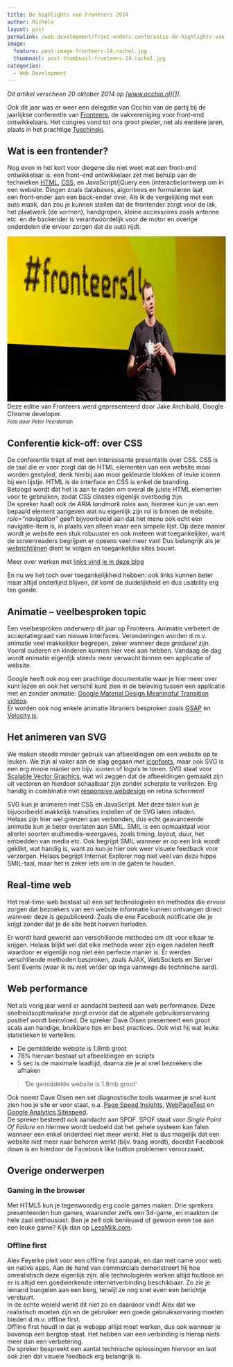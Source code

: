 ```yaml
---
title: De highlights van Fronteers 2014
author: Michèle
layout: post
permalink: /web-development/front-enders-conferentie-de-highlights-van-fronteers-2014/
image:
  feature: post-image-fronteers-14-rachel.jpg
  thumbnail: post-thumbnail-fronteers-14-rachel.jpg
categories:
  - Web Development
---
```

*Dit artikel verscheen 20 oktober 2014 op [www.occhio.nl][1].*

Ook dit jaar was er weer een delegatie van Occhio van de partij bij de jaarlijkse conferentie van [Fronteers][2], de vakvereniging voor front-end ontwikkelaars. Het congres vond tot ons groot plezier, net als eerdere jaren, plaats in het prachtige [Tuschinski][3].

## Wat is een frontender?

Nog even in het kort voor diegene die niet weet wat een front-end ontwikkelaar is: een front-end ontwikkelaar zet met behulp van de technieken [HTML][4], [CSS][5], en JavaScript/jQuery een (interactie)ontwerp om in een website. Dingen zoals databases, algoritmes en formulieren laat een front-ender aan een back-ender over. Als ik de vergelijking met een auto maak, dan zou je kunnen stellen dat de frontender zorgt voor de lak, het plaatwerk (de vormen), handgrepen, kleine accessoires zoals antenne etc. en de backender is verantwoordelijk voor de motor en overige onderdelen die ervoor zorgen dat de auto rijdt.

<p>
<img class="full-width" src="/assets/images/post-image-fronteers-14-jaffa.jpg" alt="Fronteers 2014 Occhio, foto door Peter Peerdeman" width="1024" height="381" />

<span class="caption">
  Deze editie van Fronteers werd gepresenteerd door Jake Archibald, Google Chrome developer.<br /> <small><em>Foto door Peter Peerdeman</em></small>
</span>
</p>


## Conferentie kick-off: over CSS

De conferentie trapt af met een interessante presentatie over CSS. CSS is de taal die er voor zorgt dat de HTML elementen van een website mooi worden gestyled, denk hierbij aan mooi gekleurde blokken of leuke iconen bij een lijstje. HTML is de interface en CSS is enkel de branding.  
Betoogd wordt dat het is aan te raden om overal de juiste HTML elementen voor te gebruiken, zodat CSS classes eigenlijk overbodig zijn.  
De spreker haalt ook de *ARIA landmark roles* aan, hiermee kun je van een bepaald element aangeven wat nu eigenlijk zijn rol is binnen de website. *role=”navigation”* geeft bijvoorbeeld aan dat het menu ook echt een navigatie-item is, in plaats van alleen maar een simpele lijst. Op deze manier wordt je website een stuk robuuster en ook meteen wat toegankelijker, want de screenreaders begrijpen er opeens veel meer van! Dus belangrijk als je [webrichtlijnen][6] dient te volgen en toegankelijke sites bouwt.

<p class="note">
  Meer over werken met <a href="http://www.occhio.nl/blog/links-openen-een-nieuw-venster-toch-niet/">links vind je in deze blog</a>
</p>

En nu we het toch over toegankelijkheid hebben: ook links kunnen beter maar altijd onderlijnd blijven, dit komt de duidelijkheid en dus usability erg ten goede.

## Animatie &#8211; veelbesproken topic

Een veelbesproken onderwerp dit jaar op Fronteers. Animatie verbetert de acceptatiegraad van nieuwe interfaces. Veranderingen worden d.m.v. animatie veel makkelijker begrepen, zeker wanneer deze *gradueel* zijn. Vooral ouderen en kinderen kunnen hier veel aan hebben. Vandaag de dag wordt animatie eigenlijk steeds meer verwacht binnen een applicatie of website.

Google heeft ook nog een prachtige documentatie waar je hier meer over kunt lezen en ook het verschil kunt zien in de beleving tussen een applicatie met en zonder animatie: [Google Material Design Meaningful Transition videos][7].  
Er worden ook nog enkele animatie librariers besproken zoals [GSAP][8] en [Velocity.js][9].

## Het animeren van SVG

We maken steeds minder gebruik van afbeeldingen om een website op te leuken. We zijn al vaker aan de slag gegaan met [iconfonts][10], maar ook SVG is een erg mooie manier om bijv. iconen of logo’s te tonen. SVG staat voor [Scalable Vector Graphics][11], wat wil zeggen dat de afbeeldingen gemaakt zijn uit vectoren en hierdoor schaalbaar zijn zonder scherpte te verliezen. Erg handig in combinatie met [responsive webdesign][12] en retina schermen!

SVG kun je animeren met CSS en JavaScript. Met deze talen kun je bijvoorbeeld makkelijk transities instellen of de SVG laten infaden.  
Helaas zijn hier wel grenzen aan verbonden, dus echt geavanceerde animatie kun je beter overlaten aan SMIL. SMIL is een opmaaktaal voor allerlei soorten multimedia-weergaves, zoals timing, layout, duur, het embedden van media etc. Ook begrijpt SMIL wanneer er op een link wordt geklikt, wat handig is, want zo kun je hier ook weer visuele feedback voor verzorgen. Helaas begrijpt Internet Explorer nog niet veel van deze hippe SMIL-taal, maar het is zeker iets om in de gaten te houden.

## Real-time web

Het real-time web bestaat uit een set technologieën en methodes die ervoor zorgen dat bezoekers van een website informatie kunnen ontvangen direct wanneer deze is gepubliceerd. Zoals die ene Facebook notificatie die je krijgt zonder dat je de site hebt hoeven herladen.

Er wordt hard gewerkt aan verschillende methodes om dit voor elkaar te krijgen. Helaas blijkt wel dat elke methode weer zijn eigen nadelen heeft waardoor er eigenlijk nog niet één perfecte manier is. Er werden verschillende methoden besproken, zoals AJAX, WebSockets en Server Sent Events (waar ik nu niet verder op inga vanwege de technische aard).

## Web performance

Net als vorig jaar werd er aandacht besteed aan web performance. Deze snelheidsoptimalisatie zorgt ervoor dat de algehele gebruikerservaring positief wordt beïnvloed. De spreker Dave Olsen presenteert een groot scala aan handige, bruikbare tips en best practices. Ook wist hij wat leuke statistieken te vertellen:

  * De gemiddelde website is 1.8mb groot
  * 78% hiervan bestaat uit afbeeldingen en scripts
  * 5 sec is de maximale laadtijd, daarna zie je al snel bezoekers die afhaken

> &#8216;De gemiddelde website is 1.8mb groot&#8217;

Ook noemt Dave Olsen een set diagnostische tools waarmee je snel kunt zien hoe je site er voor staat, o.a. [Page Speed Insights][13], [WebPageTest][14] en [Google Analytics Sitespeed][15].  
De spreker besteedt ook aandacht aan SPOF. SPOF staat voor *Single Point Of Failure* en hiermee wordt bedoeld dat het gehele systeem kan falen wanneer een enkel onderdeel niet meer werkt. Het is dus mogelijk dat een website niet meer naar behoren werkt (bijv. traag wordt), doordat Facebook down is en hierdoor de Facebook like button problemen veroorzaakt.

## Overige onderwerpen

### Gaming in the browser

Met HTML5 kun je tegenwoordig erg coole games maken. Drie sprekers presenteerden hun games, waaronder zelfs een 3d-game, en maakten de hele zaal enthousiast. Ben je zelf ook benieuwd of gewoon even toe aan een leuke game? Kijk dan op [LessMilk.com][16].

### Offline first

Alex Feyerke pleit voor een offline first aanpak, en dan met name voor web en native apps. Aan de hand van commercials demonstreert hij hoe onrealistisch deze eigenlijk zijn: alle technologieën werken altijd foutloos en er is altijd een goedwerkende internetverbinding beschikbaar. Zo zie je iemand bungelen aan een berg, terwijl ze nog snel even een berichtje verstuurt.  
In de echte wereld werkt dit niet zo en daardoor vindt Alex dat we realistisch moeten zijn en de gebruiker een goede gebruikservaring moeten bieden d.m.v. offline first.  
Offline first houdt in dat je webapp altijd moet werken, dus ook wanneer je bovenop een bergtop staat. Het hebben van een verbinding is hierop niets meer dan een verbetering.  
De spreker bespreekt een aantal technische oplossingen hiervoor en laat ook zien dat visuele feedback erg belangrijk is.


 [1]: http://www.occhio.nl/
 [2]: http://www.fronteers.nl
 [3]: http://nl.wikipedia.org/wiki/Theater_Tuschinski
 [4]: http://www.occhio.nl/?s=html
 [5]: http://www.occhio.nl/?s=css
 [6]: http://www.occhio.nl/tag/webrichtlijnen/
 [7]: https://www.google.com/design/spec/animation/meaningful-transitions.html
 [8]: http://greensock.com/gsap
 [9]: http://julian.com/research/velocity/
 [10]: /blog/waarom-iconfonts-cool-zijn/
 [11]: http://nl.wikipedia.org/wiki/Scalable_Vector_Graphics
 [12]: /blog/responsive-webdesign/
 [13]: https://developers.google.com/speed/pagespeed/insights/
 [14]: http://www.webpagetest.com
 [15]: https://support.google.com/analytics/answer/1205784?hl=en
 [16]: http://www.lessmilk.com/12games